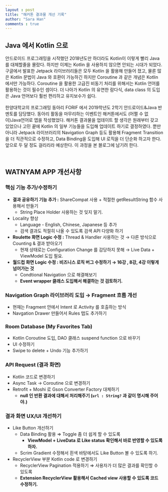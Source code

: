 ```yaml
---
layout : post
title: "해커톤 결과물 개선 기록"
author: "Sara Han"
comments : true
---
```


## Java 에서 Kotlin 으로
안드로이드 프로그래밍을 시작했던 2018년도만 하더라도 Kotlin이 이렇게 빨리 Java 를 대체할줄을 몰랐다.
하지만 이제는 Kotlin 을 사용하지 않으면 안되는 시대가 되었다. 구글에서 발표한 Jetpack 라이브러리들은 모두 Kotlin 을 활용해
만들어 졌고, 물론 많은 Kotlin 문법이 Java 와 호환이 가능하긴 하지만 Coroutine 과 같은 개념은 Kotlin 에서만 가능하다. Coroutine 을 활용한 고급진 비동기 처리를 위해서는
Kotlin 언어를 활용하는 것이 필수인 셈이다. 더 나아가 Kotlin 의 유연한 람다식, data class 의 도입은 Java 언어보다 훨씬 편리하고 유지보수가 쉽다.
<br><br>
한양대학교의 프로그래밍 동아리 FORIF 에서 2019학년도 2학기 안드로이드&Java 반 멘토를 담당했다.
동아리 활동을 마무리하는 이벤트인 해커톤에서도 (어쩔 수 없이)Java언어로 앱을 작성했었다.
해커톤 결과물을 업데이트 할 생각은 원래부터 갖고 있었으나 고민 끝에 Kotlin 의 일부 기능들을 도입해 업데이트 하기로 결정하였다.
뿐만 아니라 Jetpack 라이브러리의 Navigation Graph 등도 활용해 Fragment Transition 을 더 직관적으로 수정하고, Data Binding을 도입해 UI 로직을 더 단순화 하고자 한다. 앞으로 두 달 정도 걸리리라 예상한다. 이 과정을 본 블로그에 남기려 한다.

<br>

## WATNYAM APP 개선사항
### **핵심 기능 추가/수정하기**

- **결과 공유하기 기능 추가 :** ShareCompat 사용 + 적절한 getResultString 함수 사용해서 만들기
    - String Place Holder 사용하는 것 잊지 말기.
- Locality 향상
    - Language - English, Chinese, Japanese 등 추가
    - 검색 결과도 적절히 나올 수 있도록 검색 API 다양화 하기
- **Roulette 화면 Logic 수정 :**  Thread & Handler 사용하는 것 → 다른 방식으로 Counting & 결과 받아오기
    - 현재 상태로는 Configuration Change 를 감당하지 못해 → Live Data + ViewModel 도입 필요.
- **월드컵 화면 Logic 수정 : 비즈니스 로직 버그 수정하기 → 16강 , 8강, 4강 이렇게 넘어가는 것**
    - Condtional Navigation 으로 해결해보기
    - **Event wrapper 클래스 도입해서 해결하는 것 검토하기.**

### **Navigation Graph 라이브러리 도입 → Fragment 흐름 개선**

- 현재는 Fragment 안에서 Intent 로 Activity 를 호출하는 방식
- Navgation Drawer 만들어서 Rules 탭도 추가하기

### **Room Database (My Favorites Tab)**

- Kotlin Coroutine 도입, DAO 클래스 suspend function 으로 바꾸기
- UI 수정하기
- Swipe to delete + Undo 기능 추가하기

### **API Request (결과 화면)**

- Kotlin 코드로 변경하기
- Async Task → Coroutine 으로 변경하기
- Retrofit + Moshi 로 Gson Converter Factory 대체하기
  - **null 인 반환 결과에 대해서 처리해주기 (`url : String?` 과 같이 명시해 주어야.)**

### **결과 화면 UX/UI 개선하기**

- Like Button 개선하기
    - Data Binding 활용 ⇒ Toggle 좀 더 쉽게 할 수 있도록
      - **ViewModel + LiveData 로 Like status 확인해서 바로 반영할 수 있도록 하자.**
    - Scrim Gradient 수정해서 흰색 바탕에서도 Like Button 볼 수 있도록 하기.
- RecyclerView 부분 Kotlin code 로 변경하기
    - RecyclerView Pagination 적용하기 ⇒ 사용자가 더 많은 결과를 확인할 수 있도록
    - **Extension RecyclerView 활용해서 Cached view 사용할 수 있도록 코드 수정하기.**
